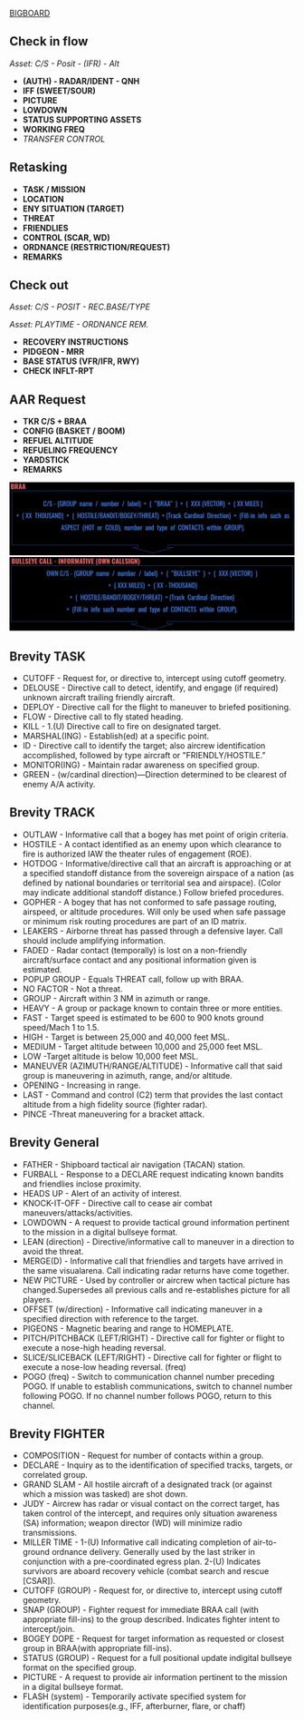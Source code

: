 [BIGBOARD](BIG_BOARD_C2.png)

## Check in flow

_Asset: C/S - Posit - (IFR) - Alt_

* **(AUTH) - RADAR/IDENT - QNH**
* **IFF (SWEET/SOUR)**
* **PICTURE**
* **LOWDOWN**
* **STATUS SUPPORTING ASSETS**
* **WORKING FREQ**
* _TRANSFER CONTROL_

## Retasking

* **TASK / MISSION**
* **LOCATION**
* **ENY SITUATION (TARGET)**
* **THREAT**
* **FRIENDLIES**
* **CONTROL (SCAR, WD)**
* **ORDNANCE (RESTRICTION/REQUEST)**
* **REMARKS**

## Check out

_Asset: C/S - POSIT - REC.BASE/TYPE_

_Asset: PLAYTIME - ORDNANCE REM._

* **RECOVERY INSTRUCTIONS**
* **PIDGEON - MRR**
* **BASE STATUS (VFR/IFR, RWY)**
* **CHECK INFLT-RPT**

## AAR Request

* **TKR C/S + BRAA**
* **CONFIG (BASKET / BOOM)**
* **REFUEL ALTITUDE**
* **REFUELING FREQUENCY**
* **YARDSTICK**
* **REMARKS**

![BRAA](BRAA.PNG)
![BULLS](BULLS.PNG)

## Brevity TASK

* CUTOFF - Request  for,  or  directive  to,  intercept  using  cutoff  geometry.
* DELOUSE - Directive  call  to  detect,  identify,  and  engage  (if  required)  unknown  aircraft trailing  friendly  aircraft.
* DEPLOY - Directive  call  for  the  flight  to  maneuver  to  briefed  positioning.
* FLOW - Directive  call  to  fly  stated  heading.
* KILL - 1.(U)    Directive  call  to  fire  on  designated  target.
* MARSHAL(ING) - Establish(ed)  at  a  specific  point.
* ID - Directive  call  to  identify  the  target;  also  aircrew  identification accomplished,  followed by type  aircraft  or  "FRIENDLY/HOSTILE."
* MONITOR(ING) - Maintain  radar  awareness  on  specified  group.
* GREEN - (w/cardinal  direction)—Direction  determined  to  be  clearest  of  enemy  A/A  activity.

## Brevity TRACK

* OUTLAW - Informative  call  that  a  bogey  has  met  point  of  origin  criteria.
* HOSTILE - A  contact  identified  as  an  enemy  upon  which  clearance  to  fire  is  authorized  IAW the  theater  rules  of  engagement  (ROE).
* HOTDOG - Informative/directive  call  that  an  aircraft  is  approaching  or  at  a  specified standoff  distance  from  the  sovereign  airspace  of  a  nation  (as  defined  by  national  boundaries  or territorial  sea  and  airspace).    (Color  may  indicate  additional  standoff  distance.)    Follow  briefed procedures.
* GOPHER - A  bogey  that  has  not  conformed  to  safe  passage  routing,  airspeed,  or  altitude procedures.  Will  only  be  used  when  safe  passage  or  minimum  risk  routing  procedures  are  part  of an ID matrix.
* LEAKERS - Airborne  threat  has  passed  through  a  defensive  layer.    Call  should  include amplifying  information.
* FADED - Radar  contact  (temporally)  is  lost  on  a  non-friendly  aircraft/surface  contact  and  any positional  information  given  is  estimated.
* POPUP GROUP - Equals THREAT call, follow up with BRAA. 
* NO  FACTOR - Not  a  threat.
* GROUP - Aircraft  within  3  NM  in  azimuth  or  range.
* HEAVY - A  group  or  package  known  to  contain  three  or  more  entities.
* FAST - Target  speed  is  estimated  to  be  600  to  900  knots  ground  speed/Mach  1  to  1.5.
* HIGH - Target  is  between  25,000  and  40,000  feet  MSL.
* MEDIUM - Target  altitude  between  10,000  and  25,000  feet  MSL. 
* LOW  -Target  altitude  is  below  10,000  feet  MSL.
* MANEUVER (AZIMUTH/RANGE/ALTITUDE) - Informative  call  that  said  group  is maneuvering  in  azimuth,  range,  and/or  altitude.
* OPENING - Increasing  in  range.
* LAST - Command  and  control  (C2)  term  that  provides  the  last  contact  altitude  from  a  high fidelity  source  (fighter  radar).
* PINCE  -Threat  maneuvering  for  a  bracket  attack.


## Brevity General

* FATHER - Shipboard  tactical  air  navigation  (TACAN)  station.
* FURBALL - Response  to  a  DECLARE  request  indicating  known  bandits  and  friendlies  inclose  proximity.
* HEADS  UP - Alert  of  an  activity  of  interest.
* KNOCK-IT-OFF - Directive  call  to  cease  air  combat maneuvers/attacks/activities.
* LOWDOWN - A  request  to  provide  tactical  ground  information  pertinent  to  the  mission  in  a digital  bullseye  format. 
* LEAN (direction) - Directive/informative  call  to  maneuver  in  a  direction  to  avoid  the  threat.
* MERGE(D) - Informative  call  that  friendlies  and  targets  have  arrived  in  the  same  visualarena.    Call  indicating  radar  returns  have  come  together.
* NEW  PICTURE - Used  by  controller  or  aircrew  when  tactical  picture  has  changed.Supersedes  all  previous  calls  and  re-establishes  picture  for  all  players.
* OFFSET  (w/direction) - Informative  call  indicating  maneuver  in  a  specified  direction  with reference  to  the  target.
* PIGEONS - Magnetic  bearing  and  range  to  HOMEPLATE.
* PITCH/PITCHBACK  (LEFT/RIGHT) - Directive  call  for  fighter  or  flight  to  execute  a nose-high  heading  reversal.
* SLICE/SLICEBACK  (LEFT/RIGHT) - Directive  call  for  fighter  or  flight  to  execute  a nose-low  heading  reversal.
(freq)
* POGO  (freq) - Switch  to  communication  channel  number  preceding  POGO. If  unable to  establish  communications,  switch  to  channel  number  following  POGO.    If  no  channel  number follows  POGO,  return  to  this  channel.


## Brevity FIGHTER

* COMPOSITION - Request  for  number  of  contacts  within  a  group.
* DECLARE - Inquiry  as  to  the  identification  of  specified  tracks,  targets,  or  correlated  group.
* GRAND  SLAM - All  hostile  aircraft  of  a  designated  track  (or  against  which  a  mission  was tasked)  are  shot  down.
* JUDY - Aircrew  has  radar  or  visual  contact  on  the  correct  target,  has  taken  control  of  the intercept,  and  requires  only  situation  awareness  (SA)  information;  weapon  director  (WD)  will minimize  radio  transmissions.
* MILLER  TIME - 1-(U)  Informative  call  indicating  completion  of  air-to-ground  ordnance  delivery. Generally used  by  the  last  striker  in  conjunction  with  a  pre-coordinated  egress  plan.
2-(U)  Indicates  survivors  are  aboard  recovery  vehicle  (combat  search  and  rescue  [CSAR]).
* CUTOFF  (GROUP) - Request  for,  or  directive  to,  intercept  using  cutoff  geometry.
* SNAP  (GROUP) - Fighter  request  for  immediate  BRAA  call  (with  appropriate  fill-ins)  to  the  group  described.  Indicates  fighter  intent  to  intercept/join. 
* BOGEY  DOPE - Request  for  target  information  as  requested  or  closest  group  in  BRAA(with  appropriate  fill-ins).
* STATUS  (GROUP) - Request  for  a  full  positional  update  indigital  bullseye  format  on  the  specified  group.
* PICTURE - A request  to  provide  air  information  pertinent  to  the  mission  in  a  digital  bullseye  format.
* FLASH  (system) - Temporarily  activate  specified  system  for  identification  purposes(e.g.,  IFF,  afterburner,  flare,  or  chaff)
